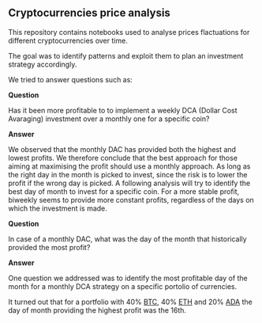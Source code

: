 ## Cryptocurrencies price analysis

This repository contains notebooks used to analyse prices flactuations for different cryptocurrencies over time.

The goal was to identify patterns and exploit them to plan an investment strategy accordingly.

We tried to answer questions such as:

**Question**

Has it been more profitable to to implement a weekly DCA (Dollar Cost Avaraging) investment over a monthly one for a specific coin?

**Answer**

We observed that the monthly DAC has provided both the highest and lowest profits. We therefore conclude that the best approach for those aiming at maximising the profit should use a monthly approach. As long as the right day in the month is picked to invest, since the risk is to lower the profit if the wrong day is picked. A following analysis will try to identify the best day of month to invest for a specific coin.
For a more stable profit, biweekly seems to provide more constant profits, regardless of the days on which the investment is made.

**Question**

In case of a monthly DAC, what was the day of the month that historically provided the most profit?

**Answer**

One question we addressed was to identify the most profitable day of the month for a monthly DCA strategy on a specific portolio of currencies.

It turned out that for a portfolio with 40% [BTC](https://bitcoin.org/da/), 40% [ETH](https://ethereum.org/en/) and 20% [ADA](https://cardano.org/) the day of month providing the highest profit was the 16th.
